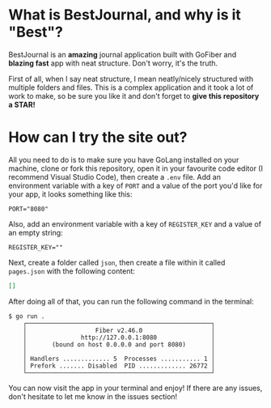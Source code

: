 # What is BestJournal, and why is it "Best"?

BestJournal is an **amazing** journal application built with GoFiber and **blazing fast** app with neat structure. Don't worry, it's the truth.

First of all, when I say neat structure, I mean neatly/nicely structured with multiple folders and files. This is a complex application and it took a lot of work to make, so be sure you like it and don't forget to **give this repository a STAR!**

# How can I try the site out?

All you need to do is to make sure you have GoLang installed on your machine, clone or fork this repository, open it in your favourite code editor (I recommend Visual Studio Code), then create a `.env` file. Add an environment variable with a key of `PORT` and a value of the port you'd like for your app, it looks something like this:

```env
PORT="8080"
```

Also, add an environment variable with a key of `REGISTER_KEY` and a value of an empty string:

```env
REGISTER_KEY=""
```

Next, create a folder called `json`, then create a file within it called `pages.json` with the following content:

```json
[]
```

After doing all of that, you can run the following command in the terminal:

```shell
$ go run .
    ┌───────────────────────────────────────────────────┐
    │                   Fiber v2.46.0                   │
    │               http://127.0.0.1:8080               │
    │       (bound on host 0.0.0.0 and port 8080)       │
    │                                                   │
    │ Handlers ............. 5  Processes ........... 1 │
    │ Prefork ....... Disabled  PID ............. 26772 │
    └───────────────────────────────────────────────────┘
```

You can now visit the app in your terminal and enjoy! If there are any issues, don't hesitate to let me know in the issues section!
